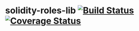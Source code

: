 # solidity-roles-lib [![Build Status](https://travis-ci.org/ChronoBank/solidity-roles-lib.svg?branch=master)](https://travis-ci.org/ChronoBank/solidity-roles-lib) [![Coverage Status](https://coveralls.io/repos/github/ChronoBank/solidity-roles-lib/badge.svg?branch=master)](https://coveralls.io/github/ChronoBank/solidity-roles-lib?branch=master)
